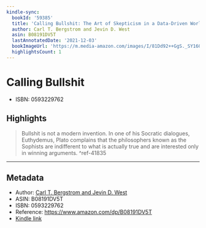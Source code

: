 ```yaml
---
kindle-sync:
  bookId: '59385'
  title: 'Calling Bullshit: The Art of Skepticism in a Data-Driven World'
  author: Carl T. Bergstrom and Jevin D. West
  asin: B08191DV5T
  lastAnnotatedDate: '2021-12-03'
  bookImageUrl: 'https://m.media-amazon.com/images/I/81Dd92++GgS._SY160.jpg'
  highlightsCount: 1
---
```

# Calling Bullshit

* ISBN: 0593229762

## Highlights
> Bullshit is not a modern invention. In one of his Socratic dialogues, Euthydemus, Plato complains that the philosophers known as the Sophists are indifferent to what is actually true and are interested only in winning arguments. ^ref-41835

---

## Metadata
* Author: [Carl T. Bergstrom and Jevin D. West](https://www.amazon.comundefined)
* ASIN: B08191DV5T
* ISBN: 0593229762
* Reference: https://www.amazon.com/dp/B08191DV5T
* [Kindle link](kindle://book?action=open&asin=B08191DV5T)
